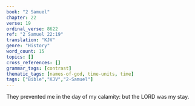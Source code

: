 ```yaml
---
book: "2 Samuel"
chapter: 22
verse: 19
ordinal_verse: 8622
ref: "2 Samuel 22:19"
translation: "KJV"
genre: "History"
word_count: 15
topics: []
cross_references: []
grammar_tags: [contrast]
thematic_tags: [names-of-god, time-units, time]
tags: ["Bible","KJV","2-Samuel"]
---
```

They prevented me in the day of my calamity: but the LORD was my stay.
